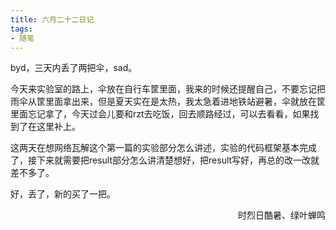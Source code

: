 ```yaml
---
title: 六月二十二日记
tags:
- 随笔
---
```


byd，三天内丢了两把伞，sad。

今天来实验室的路上，伞放在自行车筐里面，我来的时候还提醒自己，不要忘记把雨伞从筐里面拿出来，但是夏天实在是太热，我太急着进地铁站避暑，伞就放在筐里面忘记拿了，今天过会儿要和rzt去吃饭，回去顺路经过，可以去看看，如果找到了在这里补上。

这两天在想网络瓦解这个第一篇的实验部分怎么讲述，实验的代码框架基本完成了，接下来就需要把result部分怎么讲清楚想好，把result写好，再总的改一改就差不多了。

好，丢了，新的买了一把。

<p align="right">时烈日酷暑、绿叶蝉鸣</p>